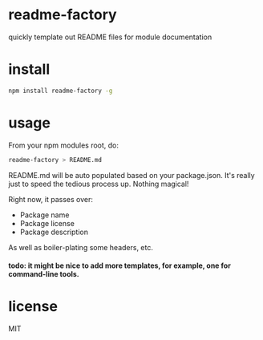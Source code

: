 # readme-factory
quickly template out README files for module documentation

# install
```bash
npm install readme-factory -g
```

# usage
From your npm modules root, do:
```bash
readme-factory > README.md
```

README.md will be auto populated based on your package.json.
It's really just to speed the tedious process up. Nothing magical!

Right now, it passes over:
- Package name
- Package license
- Package description

As well as boiler-plating some headers, etc.

#### todo: it might be nice to add more templates, for example, one for command-line tools.

# license
MIT
